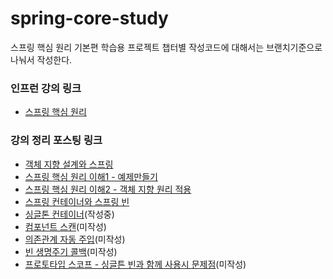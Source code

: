 # spring-core-study
스프링 핵심 원리 기본편 학습용 프로젝트
챕터별 작성코드에 대해서는 브랜치기준으로 나눠서 작성한다. 

### 인프런 강의 링크
- [스프링 핵심 원리](https://www.inflearn.com/course/%EC%8A%A4%ED%94%84%EB%A7%81-%ED%95%B5%EC%8B%AC-%EC%9B%90%EB%A6%AC-%EA%B8%B0%EB%B3%B8%ED%8E%B8/dashboard)

### 강의 정리 포스팅 링크
- [객체 지향 설계와 스프링](https://catsbi.oopy.io/8e469ffc-8446-458e-af9d-8b81d5d62d21)
- [스프링 핵심 원리 이해1 - 예제만들기](https://catsbi.oopy.io/75127c5e-fe22-41b6-9c71-cf93529e7f09)
- [스프링 핵심 원리 이해2 - 객체 지향 원리 적용](https://catsbi.oopy.io/46b1c421-9e6a-4d84-83fd-22dc22065b48)
- [스프링 컨테이너와 스프링 빈](https://catsbi.oopy.io/0f28d626-febb-421d-91c8-5d44c6df7d1f)
- [싱글톤 컨테이너](https://catsbi.oopy.io/6c4846a1-130d-4aba-94ea-e630cc15056d)(작성중)
- [컴포넌트 스캔](https://catsbi.oopy.io/c760561d-50fd-4874-aa01-17feb45fe980)(미작성)
- [의존관계 자동 주입](https://catsbi.oopy.io/72475b41-f527-4e64-867c-7cbdc5a04d69)(미작성)
- [빈 생명주기 콜백](https://catsbi.oopy.io/3a9e3492-f511-483d-bc65-183bb0c166b3)(미작성)
- [프로토타입 스코프 - 싱글튼 빈과 함께 사용시 문제점](https://catsbi.oopy.io/b2de2693-fd8c-46e3-908a-188b3dd961f3)(미작성)
